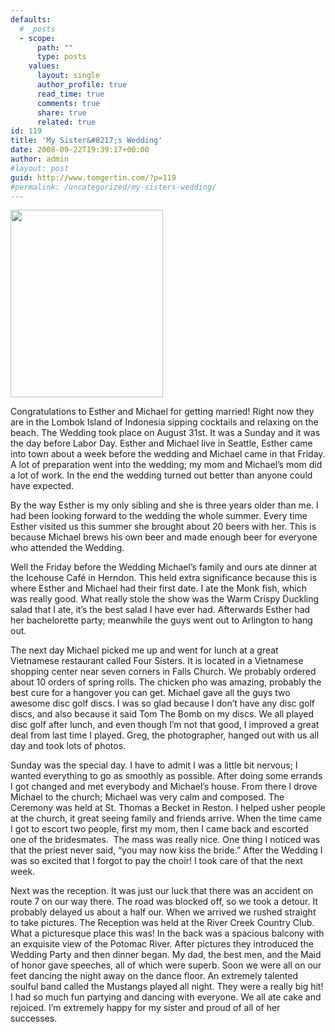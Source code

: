```yaml
---
defaults:
  # _posts
  - scope:
      path: ""
      type: posts
    values:
      layout: single
      author_profile: true
      read_time: true
      comments: true
      share: true
      related: true
id: 119
title: 'My Sister&#8217;s Wedding'
date: 2008-09-22T19:39:17+00:00
author: admin
#layout: post
guid: http://www.tomgertin.com/?p=119
#permalink: /uncategorized/my-sisters-wedding/
---
```

[<img class="alignnone size-medium wp-image-118" title="esther_and_michael" src="http://www.tomgertin.com/blog/wp-content/uploads/2008/09/esther_and_michael-244x300.png" alt="" width="244" height="300" />](http://www.tomgertin.com/blog/wp-content/uploads/2008/09/esther_and_michael.png)

Congratulations to Esther and Michael for getting married! Right now they are in the Lombok Island of Indonesia sipping cocktails and relaxing on the beach. The Wedding took place on August 31st. It was a Sunday and it was the day before Labor Day. Esther and Michael live in Seattle, Esther came into town about a week before the wedding and Michael came in that Friday. A lot of preparation went into the wedding; my mom and Michael’s mom did a lot of work. In the end the wedding turned out better than anyone could have expected.

By the way Esther is my only sibling and she is three years older than me. I had been looking forward to the wedding the whole summer. Every time Esther visited us this summer she brought about 20 beers with her. This is because Michael brews his own beer and made enough beer for everyone who attended the Wedding.

Well the Friday before the Wedding Michael’s family and ours ate dinner at the Icehouse Café in Herndon. This held extra significance because this is where Esther and Michael had their first date. I ate the Monk fish, which was really good. What really stole the show was the Warm Crispy Duckling salad that I ate, it’s the best salad I have ever had. Afterwards Esther had her bachelorette party; meanwhile the guys went out to Arlington to hang out.

The next day Michael picked me up and went for lunch at a great Vietnamese restaurant called Four Sisters. It is located in a Vietnamese shopping center near seven corners in Falls Church. We probably ordered about 10 orders of spring rolls. The chicken pho was amazing, probably the best cure for a hangover you can get. Michael gave all the guys two awesome disc golf discs. I was so glad because I don’t have any disc golf discs, and also because it said Tom The Bomb on my discs. We all played disc golf after lunch, and even though I’m not that good, I improved a great deal from last time I played. Greg, the photographer, hanged out with us all day and took lots of photos.

Sunday was the special day. I have to admit I was a little bit nervous; I wanted everything to go as smoothly as possible. After doing some errands I got changed and met everybody and Michael’s house. From there I drove Michael to the church; Michael was very calm and composed. The Ceremony was held at St. Thomas a Becket in Reston. I helped usher people at the church, it great seeing family and friends arrive. When the time came I got to escort two people, first my mom, then I came back and escorted one of the bridesmates.  The mass was really nice. One thing I noticed was that the priest never said, “you may now kiss the bride.” After the Wedding I was so excited that I forgot to pay the choir! I took care of that the next week.

Next was the reception. It was just our luck that there was an accident on route 7 on our way there. The road was blocked off, so we took a detour. It probably delayed us about a half our. When we arrived we rushed straight to take pictures. The Reception was held at the River Creek Country Club. What a picturesque place this was! In the back was a spacious balcony with an exquisite view of the Potomac River. After pictures they introduced the Wedding Party and then dinner began. My dad, the best men, and the Maid of honor gave speeches, all of which were superb. Soon we were all on our feet dancing the night away on the dance floor. An extremely talented soulful band called the Mustangs played all night. They were a really big hit! I had so much fun partying and dancing with everyone. We all ate cake and rejoiced. I’m extremely happy for my sister and proud of all of her successes.
